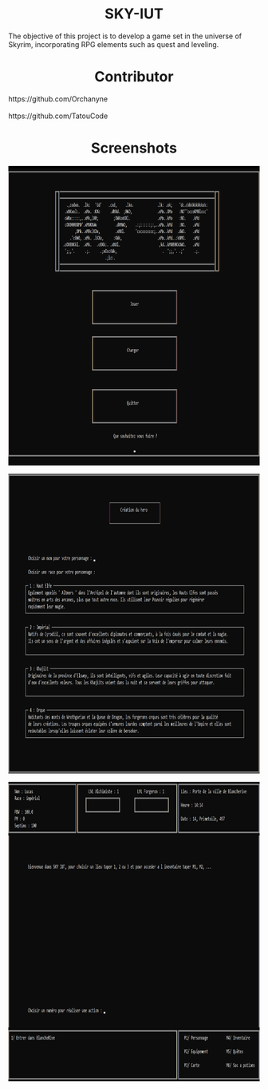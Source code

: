<h1 align="center">
SKY-IUT
</h1>

The objective of this project is to develop a game set in the universe of Skyrim, incorporating RPG elements such as quest and leveling.

<h1 align="center">
Contributor
</h1>
https://github.com/Orchanyne
<br><br>
https://github.com/TatouCode

<h1 align="center">
Screenshots
</h1>

<p align="center">
  <img width="800" height="600" src="menu2.png">
</p>

<p align="center">
  <img width="800" height="600" src="menu3.png">
</p>

<p align="center">
  <img width="800" height="600" src="menu4.png">
</p>




